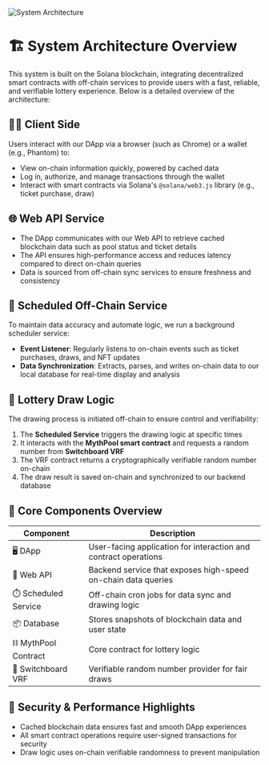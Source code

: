 ![System Architecture](/system.png)

# 🏗️ System Architecture Overview

This system is built on the Solana blockchain, integrating decentralized smart contracts with off-chain services to provide users with a fast, reliable, and verifiable lottery experience. Below is a detailed overview of the architecture:


## 🧑‍💻 Client Side

Users interact with our DApp via a browser (such as Chrome) or a wallet (e.g., Phantom) to:

- View on-chain information quickly, powered by cached data
- Log in, authorize, and manage transactions through the wallet
- Interact with smart contracts via Solana's `@solana/web3.js` library (e.g., ticket purchase, draw)


## 🌐 Web API Service

- The DApp communicates with our Web API to retrieve cached blockchain data such as pool status and ticket details
- The API ensures high-performance access and reduces latency compared to direct on-chain queries
- Data is sourced from off-chain sync services to ensure freshness and consistency

## 🔄 Scheduled Off-Chain Service

To maintain data accuracy and automate logic, we run a background scheduler service:

- **Event Listener**: Regularly listens to on-chain events such as ticket purchases, draws, and NFT updates
- **Data Synchronization**: Extracts, parses, and writes on-chain data to our local database for real-time display and analysis


## 🎲 Lottery Draw Logic

The drawing process is initiated off-chain to ensure control and verifiability:

1. The **Scheduled Service** triggers the drawing logic at specific times
2. It interacts with the **MythPool smart contract** and requests a random number from **Switchboard VRF**
3. The VRF contract returns a cryptographically verifiable random number on-chain
4. The draw result is saved on-chain and synchronized to our backend database


## 🧱 Core Components Overview

| Component | Description |
|----------|-------------|
| 🖥️ DApp | User-facing application for interaction and contract operations |
| 🔌 Web API | Backend service that exposes high-speed on-chain data queries |
| ⏱️ Scheduled Service | Off-chain cron jobs for data sync and drawing logic |
| 📦 Database | Stores snapshots of blockchain data and user state |
| ⛓️ MythPool Contract | Core contract for lottery logic |
| 🎰 Switchboard VRF | Verifiable random number provider for fair draws |


## 🔐 Security & Performance Highlights

- Cached blockchain data ensures fast and smooth DApp experiences
- All smart contract operations require user-signed transactions for security
- Draw logic uses on-chain verifiable randomness to prevent manipulation
